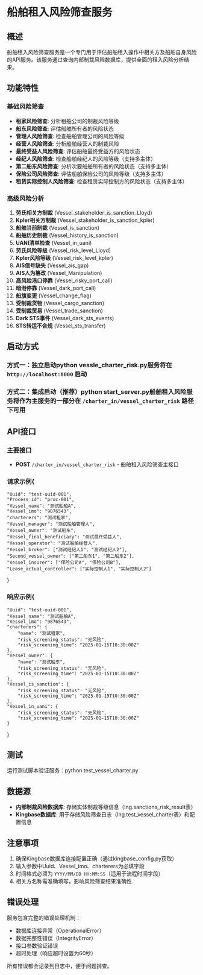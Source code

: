 # 船舶租入风险筛查服务

## 概述

船舶租入风险筛查服务是一个专门用于评估船舶租入操作中相关方及船舶自身风险的API服务。该服务通过查询内部制裁风险数据库，提供全面的租入风险分析结果。

## 功能特性

### 基础风险筛查
- **租家风险筛查**: 分析租船公司的制裁风险等级
- **船东风险筛查**: 评估船舶所有者的风险状态
- **管理人风险筛查**: 检查船舶管理公司的风险等级
- **经营人风险筛查**: 分析船舶经营人的制裁风险
- **最终受益人风险筛查**: 评估船舶最终受益方的风险状态
- **经纪人风险筛查**: 检查船舶经纪人的风险等级（支持多主体）
- **第二船东风险筛查**: 分析次要船舶所有者的风险状态（支持多主体）
- **保险公司风险筛查**: 评估船舶保险公司的风险等级（支持多主体）
- **租赁实际控制人风险筛查**: 检查租赁实际控制方的风险状态（支持多主体）

### 高级风险分析
1. **劳氏相关方制裁** (Vessel_stakeholder_is_sanction_Lloyd)
2. **Kpler相关方制裁** (Vessel_stakeholder_is_sanction_kpler)
3. **船舶当前制裁** (Vessel_is_sanction)
4. **船舶历史制裁** (Vessel_history_is_sanction)
5. **UANI清单检查** (Vessel_in_uani)
6. **劳氏风险等级** (Vessel_risk_level_Lloyd)
7. **Kpler风险等级** (Vessel_risk_level_kpler)
8. **AIS信号缺失** (Vessel_ais_gap)
9. **AIS人为篡改** (Vessel_Manipulation)
10. **高风险港口停靠** (Vessel_risky_port_call)
11. **暗港停靠** (Vessel_dark_port_call)
12. **船旗变更** (Vessel_change_flag)
13. **受制裁货物** (Vessel_cargo_sanction)
14. **受制裁贸易** (Vessel_trade_sanction)
15. **Dark STS事件** (Vessel_dark_sts_events)
16. **STS转运不合规** (Vessel_sts_transfer)

## 启动方式

### 方式一：独立启动python vessle_charter_risk.py服务将在 `http://localhost:8000` 启动

### 方式二：集成启动（推荐）python start_server.py船舶租入风险服务将作为主服务的一部分在 `/charter_in/vessel_charter_risk` 路径下可用

## API接口

### 主要接口
- **POST** `/charter_in/vessel_charter_risk` - 船舶租入风险筛查主接口

### 请求示例{
    "Uuid": "test-uuid-001",
    "Process_id": "proc-001",
    "Vessel_name": "测试船舶A",
    "Vessel_imo": "9876543",
    "charterers": "测试租家",
    "Vessel_manager": "测试船舶管理人",
    "Vessel_owner": "测试船东",
    "Vessel_final_beneficiary": "测试最终受益人",
    "Vessel_operator": "测试船舶经营人",
    "Vessel_broker": ["测试经纪人1", "测试经纪人2"],
    "Second_vessel_owner": ["第二船东1", "第二船东2"],
    "Vessel_insurer": ["保险公司A", "保险公司B"],
    "Lease_actual_controller": ["实际控制人1", "实际控制人2"]
}
### 响应示例{
    "Uuid": "test-uuid-001",
    "Vessel_name": "测试船舶A",
    "Vessel_imo": "9876543",
    "charterers": {
        "name": "测试租家",
        "risk_screening_status": "无风险",
        "risk_screening_time": "2025-01-15T10:30:00Z"
    },
    "Vessel_owner": {
        "name": "测试船东",
        "risk_screening_status": "无风险",
        "risk_screening_time": "2025-01-15T10:30:00Z"
    },
    "Vessel_is_sanction": {
        "risk_screening_status": "无风险",
        "risk_screening_time": "2025-01-15T10:30:00Z"
    },
    "Vessel_in_uani": {
        "risk_screening_status": "无风险",
        "risk_screening_time": "2025-01-15T10:30:00Z"
    }
}
## 测试

运行测试脚本验证服务：python test_vessel_charter.py
## 数据源

- **内部制裁风险数据库**: 存储实体制裁等级信息（lng.sanctions_risk_result表）
- **Kingbase数据库**: 用于存储风险筛查日志（lng.test_vessel_charter表）和配置信息

## 注意事项

1. 确保Kingbase数据库连接配置正确（通过kingbase_config.py获取）
2. 输入参数中Uuid、Vessel_imo、charterers为必填字段
3. 时间格式必须为 `YYYY/MM/DD HH:MM:SS`（适用于流程时间字段）
4. 相关方名称需准确填写，影响风险筛查结果准确性

## 错误处理

服务包含完整的错误处理机制：
- 数据库连接异常（OperationalError）
- 数据完整性错误（IntegrityError）
- 接口参数验证错误
- 超时处理（响应超时设置为60秒）

所有错误都会记录到日志中，便于问题排查。
